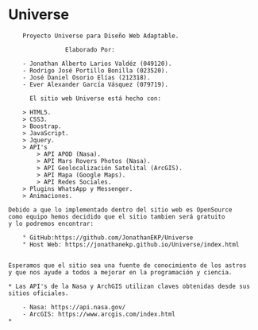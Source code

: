 # Universe
        Proyecto Universe para Diseño Web Adaptable.
        
                    Elaborado Por:

        - Jonathan Alberto Larios Valdéz (049120).
        - Rodrigo José Portillo Bonilla (023520).
        - José Daniel Osorio Elías (212318).
        - Ever Alexander García Vásquez (079719).

          El sitio web Universe está hecho con:

        > HTML5.
        > CSS3.
        > Boostrap.
        > JavaScript.
        > Jquery.
        > API's
            > API APOD (Nasa).
            > API Mars Rovers Photos (Nasa).
            > API Geolocalización Satelital (ArcGIS).
            > API Mapa (Google Maps).
            > API Redes Sociales.
        > Plugins WhatsApp y Messenger.
        > Animaciones.

    Debido a que lo implementado dentro del sitio web es OpenSource
    como equipo hemos decidido que el sitio tambien será gratuito
    y lo podremos encontrar:

        ° GitHub:https://github.com/JonathanEKP/Universe
        ° Host Web: https://jonathanekp.github.io/Universe/index.html 


    Esperamos que el sitio sea una fuente de conocimiento de los astros
    y que nos ayude a todos a mejorar en la programación y ciencia.

    * Las API's de la Nasa y ArchGIS utilizan claves obtenidas desde sus 
    sitios oficiales.

        - Nasa: https://api.nasa.gov/
        - ArcGIS: https://www.arcgis.com/index.html
    *
    
